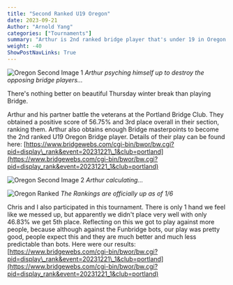 ```yaml
---
title: "Second Ranked U19 Oregon"
date: 2023-09-21
Author: "Arnold Yang"
categories: ["Tournaments"]
summary: "Arthur is 2nd ranked bridge player that's under 19 in Oregon."
weight: -40
ShowPostNavLinks: True
---
```



![Oregon Second Image 1](../../uploads/oregonsecond/cracked.png)
*Arthur psyching himself up to destroy the opposing bridge players...*

There's nothing better on beautiful Thursday winter break than playing Bridge.

Arthur and his partner battle the veterans at the Portland Bridge Club. They obtained a positive score of 56.75% and 3rd place overall in their section, ranking them. Arthur also obtains enough Bridge masterpoints to become the 2nd ranked U19 Oregon Bridge player. Details of their play can be found here: [https://www.bridgewebs.com/cgi-bin/bwor/bw.cgi?pid=display\_rank&event=20231221\_1&club=portland](https://www.bridgewebs.com/cgi-bin/bwor/bw.cgi?pid=display_rank&event=20231221_1&club=portland)

![Oregon Second Image 2](../../uploads/oregonsecond/cracked2.png)
*Arthur calculating...*

![Oregon Ranked](../../uploads/oregonsecond/cracked.png)
*The Rankings are officially up as of 1/6*

Chris and I also participated in this tournament. There is only 1 hand we feel like we messed up, but apparently we didn't place very well with only 46.83% we get 5th place. Reflecting on this we got to play against more people, because although against the Funbridge bots, our play was pretty good, people expect this and they are much better and much less predictable than bots. Here were our results: [https://www.bridgewebs.com/cgi-bin/bwor/bw.cgi?pid=display\_rank&event=20231221\_1&club=portland](https://www.bridgewebs.com/cgi-bin/bwor/bw.cgi?pid=display_rank&event=20231221_1&club=portland)
